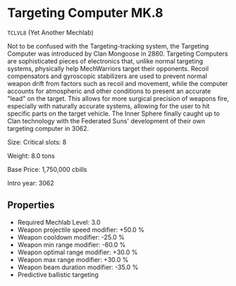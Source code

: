 # Targeting Computer MK.8

`TCLVL8` (Yet Another Mechlab)

Not to be confused with the Targeting-tracking system, the Targeting Computer was introduced by Clan Mongoose in 2860. Targeting Computers are sophisticated pieces of electronics that, unlike normal targeting systems, physically help MechWarriors target their opponents. Recoil compensators and gyroscopic stabilizers are used to prevent normal weapon drift from factors such as recoil and movement, while the computer accounts for atmospheric and other conditions to present an accurate "lead" on the target. This allows for more surgical precision of weapons fire, especially with naturally accurate systems, allowing for the user to hit specific parts on the target vehicle. The Inner Sphere finally caught up to Clan technology with the Federated Suns' development of their own targeting computer in 3062.

Size: Critical slots: 8

Weight: 8.0 tons

Base Price: 1,750,000 cbills

Intro year: 3062

## Properties
* Required Mechlab Level: 3.0 
* Weapon projectile speed modifier: +50.0 %
* Weapon cooldown modifier: -25.0 %
* Weapon min range modifier: -60.0 %
* Weapon optimal range modifier: +30.0 %
* Weapon max range modifier: +30.0 %
* Weapon beam duration modifier: -35.0 %
* Predictive ballistic targeting
